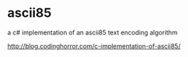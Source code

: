 ascii85
=======

a c# implementation of an ascii85 text encoding algorithm

http://blog.codinghorror.com/c-implementation-of-ascii85/
